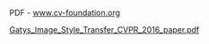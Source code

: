PDF - www.cv-foundation.org

[Gatys_Image_Style_Transfer_CVPR_2016_paper.pdf](../_resources/be942c09b9eef0fe19acce339c6169ff.pdf)